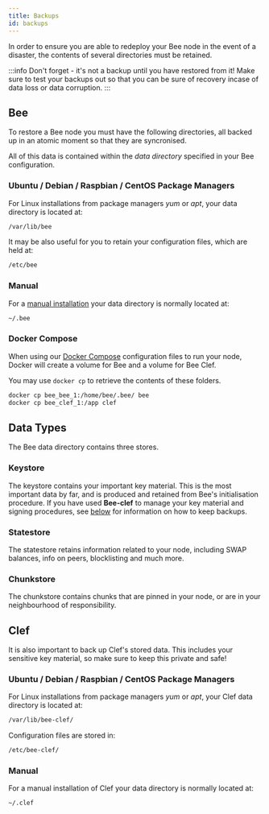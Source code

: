 ```yaml
---
title: Backups
id: backups
---
```


In order to ensure you are able to redeploy your Bee node in the event of a disaster, the contents of several directories must be retained.

:::info
Don't forget - it's not a backup until you have restored from it! Make sure to test your backups out so that you can be sure of recovery incase of data loss or data corruption.
:::

## Bee

To restore a Bee node you must have the following directories, all backed up in an atomic moment so that they are syncronised.

All of this data is contained within the *data directory* specified in your Bee configuration. 

### Ubuntu / Debian / Raspbian / CentOS Package Managers

For Linux installations from package managers *yum* or *apt*, your data directory is located at:

```bash
/var/lib/bee
```

It may be also useful for you to retain your configuration files, which are held at:

```bash
/etc/bee
```

### Manual

For a [manual installation](/docs/installation/manual) your data directory is normally located at:

```bash
~/.bee
```

### Docker Compose

When using our [Docker Compose](/docs/installation/docker) configuration files to run your node, Docker will create a volume for Bee and a volume for Bee Clef.

You may use `docker cp` to retrieve the contents of these folders.

```bash
docker cp bee_bee_1:/home/bee/.bee/ bee
docker cp bee_clef_1:/app clef
```

## Data Types

The Bee data directory contains three stores.

### Keystore

The keystore contains your important key material. This is the most important data by far, and is produced and retained from Bee's initialisation procedure. If you have used **Bee-clef** to manage your key material and signing procedures, see [below](/docs/maintenance/backups#ubuntu--debian--raspbian--centos-package-managers-1) for information on how to keep backups.

### Statestore

The statestore retains information related to your node, including SWAP balances, info on peers, blocklisting and much more.

### Chunkstore

The chunkstore contains chunks that are pinned in your node, or are in your neighbourhood of responsibility.

## Clef

It is also important to back up Clef's stored data. This includes your sensitive key material, so make sure to keep this private and safe!

### Ubuntu / Debian / Raspbian / CentOS Package Managers

For Linux installations from package managers *yum* or *apt*, your Clef data directory is located at:

```bash
/var/lib/bee-clef/
```

Configuration files are stored in:

```bash
/etc/bee-clef/
```

### Manual

For a manual installation of Clef your data directory is normally located at:

```bash
~/.clef
```
